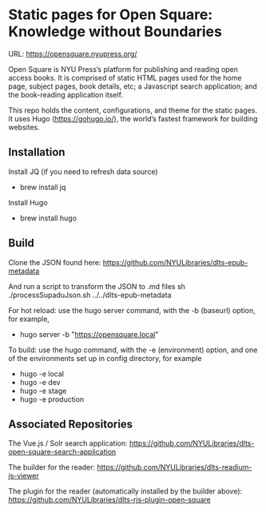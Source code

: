 # Static pages for Open Square: Knowledge without Boundaries

URL: https://opensquare.nyupress.org/

Open Square is NYU Press’s platform for publishing and reading open access books. 
It is comprised of static HTML pages used for the home page, subject pages, book details, etc; a Javascript search application; and the book-reading application itself. 

This repo holds the content, configurations, and theme for the static pages.
It uses Hugo (https://gohugo.io/), the world’s fastest framework for building websites.


## Installation

Install JQ (if you need to refresh data source)
  * brew install jq

Install Hugo
  * brew install hugo


## Build

Clone the JSON found here:  https://github.com/NYULibraries/dlts-epub-metadata

And run a script to transform the JSON to .md files
sh ./processSupaduJson.sh ../../dlts-epub-metadata

For hot reload: use the hugo server command, with the -b (baseurl) option, for example,
  * hugo server -b "https://opensquare.local"

To build: use the hugo command, with the -e (environment) option, and one of the environments set up in config directory, for example
  * hugo -e local
  * hugo -e dev
  * hugo -e stage
  * hugo -e production



## Associated Repositories

The Vue.js / Solr search application: https://github.com/NYULibraries/dlts-open-square-search-application

The builder for the reader: https://github.com/NYULibraries/dlts-readium-js-viewer

The plugin for the reader (automatically installed by the builder above): https://github.com/NYULibraries/dlts-rjs-plugin-open-square
  
